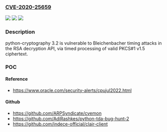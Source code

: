 ### [CVE-2020-25659](https://cve.mitre.org/cgi-bin/cvename.cgi?name=CVE-2020-25659)
![](https://img.shields.io/static/v1?label=Product&message=python-cryptography&color=blue)
![](https://img.shields.io/static/v1?label=Version&message=n%2Fa&color=blue)
![](https://img.shields.io/static/v1?label=Vulnerability&message=CWE-385&color=brighgreen)

### Description

python-cryptography 3.2 is vulnerable to Bleichenbacher timing attacks in the RSA decryption API, via timed processing of valid PKCS#1 v1.5 ciphertext.

### POC

#### Reference
- https://www.oracle.com/security-alerts/cpujul2022.html

#### Github
- https://github.com/ARPSyndicate/cvemon
- https://github.com/AdiRashkes/python-tda-bug-hunt-2
- https://github.com/indece-official/clair-client

